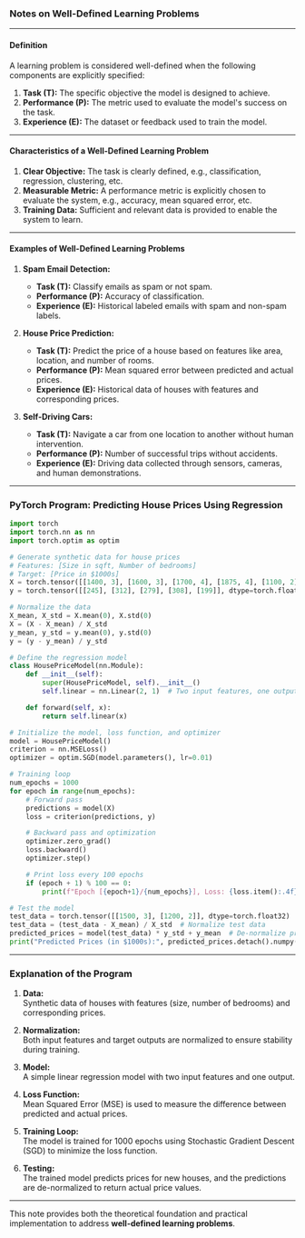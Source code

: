 ### **Notes on Well-Defined Learning Problems**

---

#### **Definition**  
A learning problem is considered well-defined when the following components are explicitly specified:  
1. **Task (T):** The specific objective the model is designed to achieve.  
2. **Performance (P):** The metric used to evaluate the model's success on the task.  
3. **Experience (E):** The dataset or feedback used to train the model.  

---

#### **Characteristics of a Well-Defined Learning Problem**  
1. **Clear Objective:** The task is clearly defined, e.g., classification, regression, clustering, etc.  
2. **Measurable Metric:** A performance metric is explicitly chosen to evaluate the system, e.g., accuracy, mean squared error, etc.  
3. **Training Data:** Sufficient and relevant data is provided to enable the system to learn.  

---

#### **Examples of Well-Defined Learning Problems**

1. **Spam Email Detection:**  
   - **Task (T):** Classify emails as spam or not spam.  
   - **Performance (P):** Accuracy of classification.  
   - **Experience (E):** Historical labeled emails with spam and non-spam labels.

2. **House Price Prediction:**  
   - **Task (T):** Predict the price of a house based on features like area, location, and number of rooms.  
   - **Performance (P):** Mean squared error between predicted and actual prices.  
   - **Experience (E):** Historical data of houses with features and corresponding prices.

3. **Self-Driving Cars:**  
   - **Task (T):** Navigate a car from one location to another without human intervention.  
   - **Performance (P):** Number of successful trips without accidents.  
   - **Experience (E):** Driving data collected through sensors, cameras, and human demonstrations.

---

### **PyTorch Program: Predicting House Prices Using Regression**

```python
import torch
import torch.nn as nn
import torch.optim as optim

# Generate synthetic data for house prices
# Features: [Size in sqft, Number of bedrooms]
# Target: [Price in $1000s]
X = torch.tensor([[1400, 3], [1600, 3], [1700, 4], [1875, 4], [1100, 2]], dtype=torch.float32)
y = torch.tensor([[245], [312], [279], [308], [199]], dtype=torch.float32)

# Normalize the data
X_mean, X_std = X.mean(0), X.std(0)
X = (X - X_mean) / X_std
y_mean, y_std = y.mean(0), y.std(0)
y = (y - y_mean) / y_std

# Define the regression model
class HousePriceModel(nn.Module):
    def __init__(self):
        super(HousePriceModel, self).__init__()
        self.linear = nn.Linear(2, 1)  # Two input features, one output

    def forward(self, x):
        return self.linear(x)

# Initialize the model, loss function, and optimizer
model = HousePriceModel()
criterion = nn.MSELoss()
optimizer = optim.SGD(model.parameters(), lr=0.01)

# Training loop
num_epochs = 1000
for epoch in range(num_epochs):
    # Forward pass
    predictions = model(X)
    loss = criterion(predictions, y)

    # Backward pass and optimization
    optimizer.zero_grad()
    loss.backward()
    optimizer.step()

    # Print loss every 100 epochs
    if (epoch + 1) % 100 == 0:
        print(f"Epoch [{epoch+1}/{num_epochs}], Loss: {loss.item():.4f}")

# Test the model
test_data = torch.tensor([[1500, 3], [1200, 2]], dtype=torch.float32)
test_data = (test_data - X_mean) / X_std  # Normalize test data
predicted_prices = model(test_data) * y_std + y_mean  # De-normalize predictions
print("Predicted Prices (in $1000s):", predicted_prices.detach().numpy())
```

---

### **Explanation of the Program**

1. **Data:**  
   Synthetic data of houses with features (size, number of bedrooms) and corresponding prices.  

2. **Normalization:**  
   Both input features and target outputs are normalized to ensure stability during training.  

3. **Model:**  
   A simple linear regression model with two input features and one output.  

4. **Loss Function:**  
   Mean Squared Error (MSE) is used to measure the difference between predicted and actual prices.  

5. **Training Loop:**  
   The model is trained for 1000 epochs using Stochastic Gradient Descent (SGD) to minimize the loss function.  

6. **Testing:**  
   The trained model predicts prices for new houses, and the predictions are de-normalized to return actual price values.  

---

This note provides both the theoretical foundation and practical implementation to address **well-defined learning problems**.